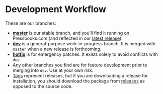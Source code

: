 # Development Workflow

These are our branches:

*   **[master][1]** is our stable branch, and you'll find it running on Pressbooks.com (and reflected in our [latest release][2]).
*   **[dev][3]** is a general-purpose work-in-progress branch. It is merged with `master` when a new release is forthcoming.
*   **[hotfix][4]** is for emergency patches. It exists solely to avoid conflicts with `dev`.
*   Any other branches you find are for feature development prior to merging into `dev`. Use at your own risk.
*   [Tags][5] represent releases, but if you are downloading a release for installation, you should download the package from [releases][6] as opposed to the source code.

 [1]: https://github.com/pressbooks/pressbooks/tree/master
 [2]: https://github.com/pressbooks/pressbooks/releases/latest/
 [3]: https://github.com/pressbooks/pressbooks/tree/dev
 [4]: https://github.com/pressbooks/pressbooks/tree/hotfix
 [5]: https://github.com/pressbooks/pressbooks/tags
 [6]: https://github.com/pressbooks/pressbooks/releases/
